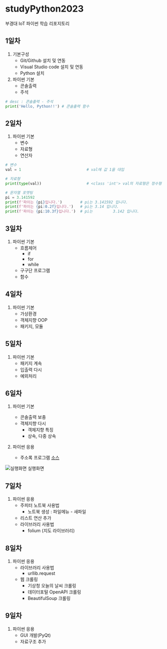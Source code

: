 # studyPython2023
부경대 IoT 파이썬 학습 리포지토리

## 1일차
1. 기본구성
    - Git/Github 설치 및 연동
    - Visual Studio code 설치 및 연동
    - Python 설치
2. 파이썬 기본
    - 콘솔출력
    - 주석

```python
# desc : 콘솔출력 - 주석
print('Hello, Python!!') # 콘솔출력 함수
```

## 2일차
1. 파이썬 기본
    - 변수
    - 자료형
    - 연산자

```python
# 변수
val = 1                             # val에 값 1을 대입

# 자료형
print(type(val))                    # <class 'int'> val의 자료형은 정수형

# 문자열 포맷팅
pi = 3.141592
print(f'파이는 {pi}입니다.')        # pi는 3.141592 입니다.
print(f'파이는 {pi:0.2f}입니다.')   # pi는 3.14 입니다.
print(f'파이는 {pi:10.3f}입니다.')  # pi는         3.142 입니다.
```

## 3일차
1. 파이썬 기본
    - 흐름제어
        - if
        - for
        - while
    - 구구단 프로그램
    - 함수

## 4일차
1. 파이썬 기본
    - 가상환경
    - 객체지향 OOP
    - 패키지, 모듈

## 5일차
1. 파이썬 기본
    - 패키지 계속
    - 입출력 다시
    - 예외처리

## 6일차
1. 파이썬 기본
    - 콘솔출력 보충
    - 객체지향 다시
        - 객체지향 특징
        - 상속, 다중 상속

2. 파이썬 응용
    - 주소록 프로그램 [소스](https://github.com/JeongJaeAhn/studyPython2023/blob/main/Project/address_app.py)

![실행화면](https://raw.githubusercontent.com/JeongJaeAhn/studyPython2023/main/images/address_app.png)
실행화면

## 7일차
1. 파이썬 응용
    - 주피터 노트북 사용법
        - 노트북 생성 : 파일메뉴 - 새파일
    - 리스트 연산 추가
    - 라이브러리 사용법
        - folium (지도 라이브러리)

## 8일차
1. 파이썬 응용
    - 라이브러리 사용법
        - urllib.request
    - 웹 크롤링
        - 기상청 오늘의 날씨 크롤링
        - 데이터포털 OpenAPI 크롤링
        - BeautifulSoup 크롤링

## 9일차
1. 파이썬 응용
    - GUI 개발(PyQt)
    - 자료구조 추가